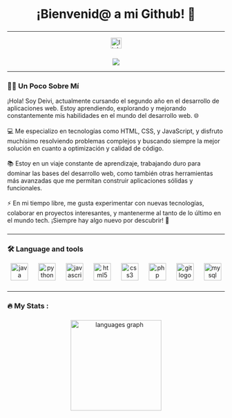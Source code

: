 <h1 align="center">¡Bienvenid@ a mi Github! 👋</h1>

###



---

<div align="center">
  <a href="https://www.linkedin.com/in/deiviperdomo" target="_blank">
    <img src="https://img.shields.io/static/v1?message=LinkedIn&logo=linkedin&label=&color=0077B5&logoColor=white&labelColor=&style=for-the-badge" height="25" alt="linkedin logo"  />
  </a>
</div>

###

<div align="center">
  <img src="https://visitor-badge.laobi.icu/badge?page_id=ddpm24.ddpm24&"  />
</div>

---

<h3 align="left">👩‍💻 Un Poco Sobre Mí</h3> <p align="left"> ¡Hola! Soy Deivi, actualmente cursando el segundo año en el desarrollo de aplicaciones web. Estoy aprendiendo, explorando y mejorando constantemente mis habilidades en el mundo del desarrollo web. 🌐<br><br> 💻 Me especializo en tecnologías como HTML, CSS, y JavaScript, y disfruto muchísimo resolviendo problemas complejos y buscando siempre la mejor solución en cuanto a optimización y calidad de código.<br><br> 📚 Estoy en un viaje constante de aprendizaje, trabajando duro para dominar las bases del desarrollo web, como también otras herramientas más avanzadas que me permitan construir aplicaciones sólidas y funcionales.<br><br> ⚡ En mi tiempo libre, me gusta experimentar con nuevas tecnologías, colaborar en proyectos interesantes, y mantenerme al tanto de lo último en el mundo tech. ¡Siempre hay algo nuevo por descubrir! 🚀 </p>

###

<p align="left"></p>

---

<h3 align="left">🛠 Language and tools</h3>


<div align="center">
  <img src="https://cdn.jsdelivr.net/gh/devicons/devicon/icons/java/java-original.svg" height="40" alt="java logo"  />
  <img width="16" />
  <img src="https://cdn.jsdelivr.net/gh/devicons/devicon/icons/python/python-original.svg" height="40" alt="python logo"  />
  <img width="16" />
  <img src="https://cdn.jsdelivr.net/gh/devicons/devicon/icons/javascript/javascript-original.svg" height="40" alt="javascript logo"  />
  <img width="16" />
  <img src="https://cdn.jsdelivr.net/gh/devicons/devicon/icons/html5/html5-original.svg" height="40" alt="html5 logo"  />
  <img width="16" />
  <img src="https://cdn.jsdelivr.net/gh/devicons/devicon/icons/css3/css3-original.svg" height="40" alt="css3 logo"  />
  <img width="16" />
  <img src="https://cdn.jsdelivr.net/gh/devicons/devicon/icons/php/php-original.svg" height="40" alt="php logo"  />
  <img width="16" />
  <img src="https://cdn.jsdelivr.net/gh/devicons/devicon/icons/git/git-original.svg" height="40" alt="git logo"  />
  <img width="16" />
  <img src="https://cdn.jsdelivr.net/gh/devicons/devicon/icons/mysql/mysql-original.svg" height="40" alt="mysql logo"  />
  
</div>

###

<p align="left"></p>

---

<h3 align="left">🔥   My Stats :</h3>

###

<div align="center">
  <img src="https://github-readme-stats.vercel.app/api/top-langs?username=ddpm24&locale=en&hide_title=false&layout=compact&card_width=320&langs_count=6&theme=dracula&hide_border=true&order=2&cache_seconds=5&hide=Less,SCSS&exclude_repo=pandas_exercises,repo2" height="210" alt="languages graph" />
</div>



###


